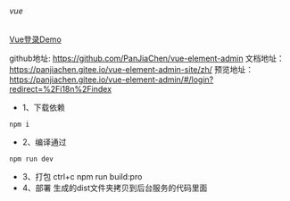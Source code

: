 ###### vue
[Vue登录Demo](https://www.jianshu.com/p/1210a281b40f)

github地址: https://github.com/PanJiaChen/vue-element-admin
文档地址：https://panjiachen.gitee.io/vue-element-admin-site/zh/
预览地址：https://panjiachen.gitee.io/vue-element-admin/#/login?redirect=%2Fi18n%2Findex

* 1、下载依赖
```
npm i
```
* 2、编译通过
```
npm run dev
```
* 3、打包
ctrl+c
npm run build:pro
* 4、部署
生成的dist文件夹拷贝到后台服务的代码里面
